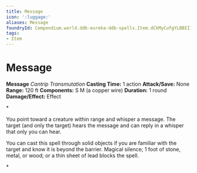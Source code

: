 ```yaml
---
title: Message
icon: ':luggage:'
aliases: Message
foundryId: Compendium.world.ddb-eureka-ddb-spells.Item.dCkMyCufgYLBBII1
tags:
- Item
---
```


# Message

**Message**
_Cantrip Transmutation_
**Casting Time:** 1 action
**Attack/Save:** None
**Range:** 120 ft
**Components:** S M (a copper wire)
**Duration:** 1 round
**Damage/Effect:** Effect

*<p>You point toward a creature within range and whisper a message. The target (and only the target) hears the message and can reply in a whisper that only you can hear.

You can cast this spell through solid objects if you are familiar with the target and know it is beyond the barrier. Magical silence; 1 foot of stone, metal, or wood; or a thin sheet of lead blocks the spell.</p>*